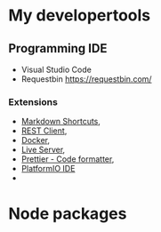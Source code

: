 # My developertools

## Programming IDE

- Visual Studio Code
- Requestbin https://requestbin.com/

### Extensions

- [Markdown Shortcuts](https://marketplace.visualstudio.com/items?itemName=mdickin.markdown-shortcuts), 
- [REST Client](https://marketplace.visualstudio.com/items?itemName=humao.rest-client), 
- [Docker](https://marketplace.visualstudio.com/items?itemName=ms-azuretools.vscode-docker), 
- [Live Server](https://marketplace.visualstudio.com/items?itemName=ritwickdey.LiveServer), 
- [Prettier - Code formatter](https://marketplace.visualstudio.com/items?itemName=esbenp.prettier-vscode), 
- [PlatformIO IDE](https://marketplace.visualstudio.com/items?itemName=platformio.platformio-ide)
- 

# Node packages
